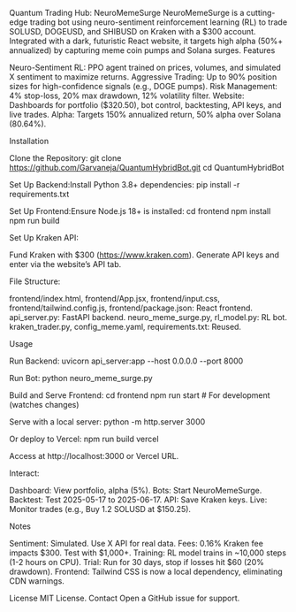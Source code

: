 Quantum Trading Hub: NeuroMemeSurge
NeuroMemeSurge is a cutting-edge trading bot using neuro-sentiment reinforcement learning (RL) to trade SOLUSD, DOGEUSD, and SHIBUSD on Kraken with a $300 account. Integrated with a dark, futuristic React website, it targets high alpha (50%+ annualized) by capturing meme coin pumps and Solana surges.
Features

Neuro-Sentiment RL: PPO agent trained on prices, volumes, and simulated X sentiment to maximize returns.
Aggressive Trading: Up to 90% position sizes for high-confidence signals (e.g., DOGE pumps).
Risk Management: 4% stop-loss, 20% max drawdown, 12% volatility filter.
Website: Dashboards for portfolio ($320.50), bot control, backtesting, API keys, and live trades.
Alpha: Targets 150% annualized return, 50% alpha over Solana (80.64%).

Installation

Clone the Repository:
git clone https://github.com/Garvaneja/QuantumHybridBot.git
cd QuantumHybridBot


Set Up Backend:Install Python 3.8+ dependencies:
pip install -r requirements.txt


Set Up Frontend:Ensure Node.js 18+ is installed:
cd frontend
npm install
npm run build


Set Up Kraken API:

Fund Kraken with $300 (https://www.kraken.com).
Generate API keys and enter via the website’s API tab.


File Structure:

frontend/index.html, frontend/App.jsx, frontend/input.css, frontend/tailwind.config.js, frontend/package.json: React frontend.
api_server.py: FastAPI backend.
neuro_meme_surge.py, rl_model.py: RL bot.
kraken_trader.py, config_meme.yaml, requirements.txt: Reused.



Usage

Run Backend:
uvicorn api_server:app --host 0.0.0.0 --port 8000


Run Bot:
python neuro_meme_surge.py


Build and Serve Frontend:
cd frontend
npm run start  # For development (watches changes)

Serve with a local server:
python -m http.server 3000

Or deploy to Vercel:
npm run build
vercel

Access at http://localhost:3000 or Vercel URL.

Interact:

Dashboard: View portfolio, alpha (5%).
Bots: Start NeuroMemeSurge.
Backtest: Test 2025-05-17 to 2025-06-17.
API: Save Kraken keys.
Live: Monitor trades (e.g., Buy 1.2 SOLUSD at $150.25).



Notes

Sentiment: Simulated. Use X API for real data.
Fees: 0.16% Kraken fee impacts $300. Test with $1,000+.
Training: RL model trains in ~10,000 steps (1-2 hours on CPU).
Trial: Run for 30 days, stop if losses hit $60 (20% drawdown).
Frontend: Tailwind CSS is now a local dependency, eliminating CDN warnings.

License
MIT License.
Contact
Open a GitHub issue for support.

